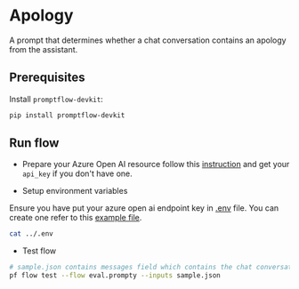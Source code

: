 # Apology
A prompt that determines whether a chat conversation contains an apology from the assistant.

## Prerequisites

Install `promptflow-devkit`:
```bash
pip install promptflow-devkit
```

## Run flow

- Prepare your Azure Open AI resource follow this [instruction](https://learn.microsoft.com/en-us/azure/cognitive-services/openai/how-to/create-resource?pivots=web-portal) and get your `api_key` if you don't have one.

- Setup environment variables

Ensure you have put your azure open ai endpoint key in [.env](../.env) file. You can create one refer to this [example file](../.env.example).

```bash
cat ../.env
```

- Test flow
```bash
# sample.json contains messages field which contains the chat conversation.
pf flow test --flow eval.prompty --inputs sample.json
```